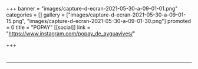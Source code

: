 +++
banner = "images/capture-d-ecran-2021-05-30-a-09-01-01.png"
categories = []
gallery = ["images/capture-d-ecran-2021-05-30-a-09-01-15.png", "images/capture-d-ecran-2021-05-30-a-09-01-30.png"]
promoted = 0
title = "POPAY"
[[social]]
link = "https://www.instagram.com/popay_de_ayguavives/"

+++
# 

***